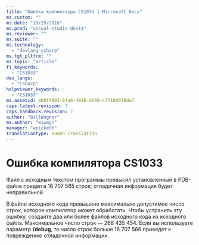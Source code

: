 ```yaml
---
title: "Ошибка компилятора CS1033 | Microsoft Docs"
ms.custom: ""
ms.date: "10/29/2016"
ms.prod: "visual-studio-dev14"
ms.reviewer: ""
ms.suite: ""
ms.technology: 
  - "devlang-csharp"
ms.tgt_pltfrm: ""
ms.topic: "article"
f1_keywords: 
  - "CS1033"
dev_langs: 
  - "CSharp"
helpviewer_keywords: 
  - "CS1033"
ms.assetid: eb0f4001-84a6-4918-a648-cf710d038de7
caps.latest.revision: 7
caps.handback.revision: 7
author: "BillWagner"
ms.author: "wiwagn"
manager: "wpickett"
translationtype: Human Translation
---
```

# Ошибка компилятора CS1033
Файл с исходным текстом программы превысил установленный в PDB\-файле предел в 16 707 565 строк; отладочная информация будет неправильной  
  
 В файле исходного кода превышено максимально допустимое число строк, которое компилятор может обработать. Чтобы устранить эту ошибку, создайте два или более файлов исходного кода из исходного файла. Максимальное число строк — 268 435 454. Если вы используете параметр **\/debug**, то число строк больше 16 707 566 приведет к повреждению отладочной информации.